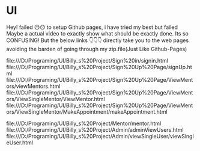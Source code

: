 # UI
Hey! failed 😥😥 to setup Github pages, i have tried my best but failed
Maybe a actual video to exactly show what should be exactly done. Its so CONFUSING!
But the below links 👇👇👇 directly take you to the web pages avoiding the barden of going through my zip.file(Just Like Github-Pages)

file:///D:/Programing/UI/Billy_s%20Project/Sign%20in/signin.html
file:///D:/Programing/UI/Billy_s%20Project/Sign%20Up%20Page/signUp.html
file:///D:/Programing/UI/Billy_s%20Project/Sign%20Up%20Page/ViewMentors/viewMentors.html
file:///D:/Programing/UI/Billy_s%20Project/Sign%20Up%20Page/ViewMentors/ViewSingleMentor/ViewMentor.html
file:///D:/Programing/UI/Billy_s%20Project/Sign%20Up%20Page/ViewMentors/ViewSingleMentor/MakeAppointment/makeAppointment.html


file:///D:/Programing/UI/Billy_s%20Project/Mentor/mentor.html
file:///D:/Programing/UI/Billy_s%20Project/Admin/adminViewUsers.html
file:///D:/Programing/UI/Billy_s%20Project/Admin/viewSingleUser/viewSingleUser.html
